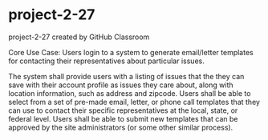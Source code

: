 # project-2-27
project-2-27 created by GitHub Classroom

Core Use Case: Users login to a system to generate email/letter templates for contacting their representatives about particular issues.

The system shall provide users with a listing of issues that the they can save with their account profile as issues they care about, along with location information, such as address and zipcode.
Users shall be able to select from a set of pre-made email, letter, or phone call templates that they can use to contact their specific representatives at the local, state, or federal level.
Users shall be able to submit new templates that can be approved by the site administrators (or some other similar process).
